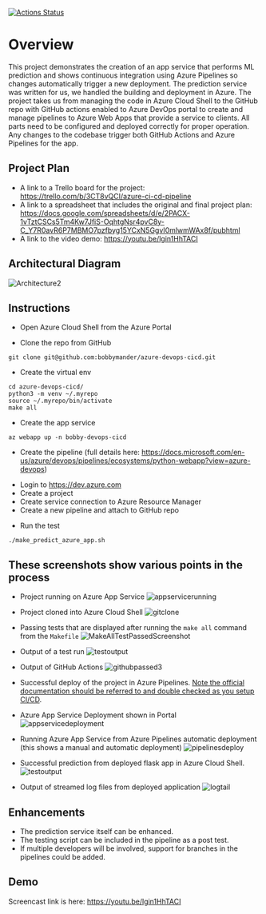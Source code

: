 [![Actions Status](https://github.com/bobbymander/azure-devops-cicd/workflows/Python%20application%20test%20with%20Github%20Actions/badge.svg)](https://github.com/bobbymander/azure-devops-cicd/actions)

# Overview

This project demonstrates the creation of an app service that performs ML prediction and shows continuous integration using Azure Pipelines so changes automatically trigger a new deployment.  The prediction service was written for us, we handled the building and deployment in Azure.  The project takes us from managing the code in Azure Cloud Shell to the GitHub repo with GitHub actions enabled to Azure DevOps portal to create and manage pipelines to Azure Web Apps that provide a service to clients.  All parts need to be configured and deployed correctly for proper operation.  Any changes to the codebase trigger both GitHub Actions and Azure Pipelines for the app.

## Project Plan

* A link to a Trello board for the project:  https://trello.com/b/3CT8vQCI/azure-ci-cd-pipeline
* A link to a spreadsheet that includes the original and final project plan:  https://docs.google.com/spreadsheets/d/e/2PACX-1vTztCSCs5Tm4Kw7JfiS-OqhtgNsr4pvC8y-C_Y7R0avR6P7MBMO7pzfbyg15YCxN5GgvI0mlwmWAx8f/pubhtml
* A link to the video demo:  https://youtu.be/lgin1HhTACI

## Architectural Diagram 
![Architecture2](https://user-images.githubusercontent.com/5559085/132392568-15fa6efd-4770-4379-bc60-2d514839440e.JPG)

## Instructions

* Open Azure Cloud Shell from the Azure Portal

* Clone the repo from GitHub
```
git clone git@github.com:bobbymander/azure-devops-cicd.git
```
  
* Create the virtual env
```
cd azure-devops-cicd/
python3 -m venv ~/.myrepo
source ~/.myrepo/bin/activate
make all
```
* Create the app service
```
az webapp up -n bobby-devops-cicd
```
* Create the pipeline (full details here:  https://docs.microsoft.com/en-us/azure/devops/pipelines/ecosystems/python-webapp?view=azure-devops)
- Login to https://dev.azure.com
- Create a project
- Create service connection to Azure Resource Manager
- Create a new pipeline and attach to GitHub repo
  
* Run the test
```
./make_predict_azure_app.sh
```

## These screenshots show various points in the process
* Project running on Azure App Service
![appservicerunning](https://user-images.githubusercontent.com/5559085/132364492-0b350fc8-dfcf-4a54-b807-be939dd295cc.JPG)

* Project cloned into Azure Cloud Shell
  ![gitclone](https://user-images.githubusercontent.com/5559085/132364653-b2e919bf-c4b4-4bb3-8116-b20f87c853fd.JPG)


* Passing tests that are displayed after running the `make all` command from the `Makefile`
  ![MakeAllTestPassedScreenshot](https://user-images.githubusercontent.com/5559085/132364708-4d018206-f581-4ddd-9ccf-7718dd8e37b2.JPG)


* Output of a test run
  ![testoutput](https://user-images.githubusercontent.com/5559085/132364750-2da0ea5d-ffa3-4019-97e2-530fd5f56554.JPG)

* Output of GitHub Actions
![githubpassed3](https://user-images.githubusercontent.com/5559085/132394715-705754ec-8d0f-4814-b182-be6496386e1d.JPG)


* Successful deploy of the project in Azure Pipelines.  [Note the official documentation should be referred to and double checked as you setup CI/CD](https://docs.microsoft.com/en-us/azure/devops/pipelines/ecosystems/python-webapp?view=azure-devops).

* Azure App Service Deployment shown in Portal
![appservicedeployment](https://user-images.githubusercontent.com/5559085/132396331-bd969cba-ec29-4a36-86da-6d49b1dc149a.JPG)


* Running Azure App Service from Azure Pipelines automatic deployment (this shows a manual and automatic deployment)
  ![pipelinesdeploy](https://user-images.githubusercontent.com/5559085/132364787-eebbae7a-f32c-498b-b1b1-2092fae496c9.JPG)


* Successful prediction from deployed flask app in Azure Cloud Shell.  
  ![testoutput](https://user-images.githubusercontent.com/5559085/132364839-8b8e521f-5dd1-479c-8b9c-010da47c61f9.JPG)


* Output of streamed log files from deployed application
![logtail](https://user-images.githubusercontent.com/5559085/132364891-0270cbe7-2fc4-4aa6-837e-86100008c9b5.JPG)


## Enhancements

* The prediction service itself can be enhanced.
* The testing script can be included in the pipeline as a post test.
* If multiple developers will be involved, support for branches in the pipelines could be added.

## Demo 

Screencast link is here:  https://youtu.be/lgin1HhTACI


